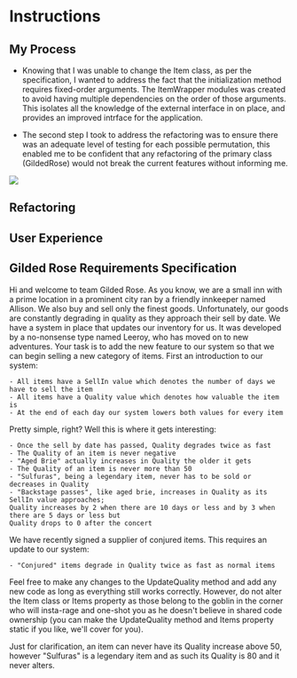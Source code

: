 # Instructions

## My Process

* Knowing that I was unable to change the Item class, as per the specification, I wanted to address the fact that the initialization method requires fixed-order arguments. The ItemWrapper modules was created to avoid having multiple dependencies on the order of those arguments. This isolates all the knowledge of the external interface in on place, and provides an improved intrface for the application.

* The second step I took to address the refactoring was to ensure there was an adequate level of testing for each possible permutation, this enabled me to be confident that any refactoring of the primary class (GildedRose) would not break the current features without informing me.

![](https://github.com/mdwareing/GildedRoseTechTest/blob/master/Screen%20Shot%202018-07-19%20at%2010.59.33.png)

## Refactoring

## User Experience

## Gilded Rose Requirements Specification

Hi and welcome to team Gilded Rose. As you know, we are a small inn with a prime location in a
prominent city ran by a friendly innkeeper named Allison. We also buy and sell only the finest goods.
Unfortunately, our goods are constantly degrading in quality as they approach their sell by date. We
have a system in place that updates our inventory for us. It was developed by a no-nonsense type named
Leeroy, who has moved on to new adventures. Your task is to add the new feature to our system so that
we can begin selling a new category of items. First an introduction to our system:

	- All items have a SellIn value which denotes the number of days we have to sell the item
	- All items have a Quality value which denotes how valuable the item is
	- At the end of each day our system lowers both values for every item

Pretty simple, right? Well this is where it gets interesting:

	- Once the sell by date has passed, Quality degrades twice as fast
	- The Quality of an item is never negative
	- "Aged Brie" actually increases in Quality the older it gets
	- The Quality of an item is never more than 50
	- "Sulfuras", being a legendary item, never has to be sold or decreases in Quality
	- "Backstage passes", like aged brie, increases in Quality as its SellIn value approaches;
	Quality increases by 2 when there are 10 days or less and by 3 when there are 5 days or less but
	Quality drops to 0 after the concert

We have recently signed a supplier of conjured items. This requires an update to our system:

	- "Conjured" items degrade in Quality twice as fast as normal items

Feel free to make any changes to the UpdateQuality method and add any new code as long as everything
still works correctly. However, do not alter the Item class or Items property as those belong to the
goblin in the corner who will insta-rage and one-shot you as he doesn't believe in shared code
ownership (you can make the UpdateQuality method and Items property static if you like, we'll cover
for you).

Just for clarification, an item can never have its Quality increase above 50, however "Sulfuras" is a
legendary item and as such its Quality is 80 and it never alters.


